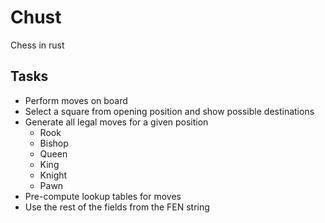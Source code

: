 # Chust

Chess in rust

## Tasks

- Perform moves on board
- Select a square from opening position and show possible destinations
- Generate all legal moves for a given position
    - Rook
    - Bishop
    - Queen
    - King
    - Knight
    - Pawn
- Pre-compute lookup tables for moves
- Use the rest of the fields from the FEN string
